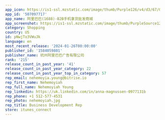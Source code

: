 ```yaml
---
app_icon: https://is1-ssl.mzstatic.com/image/thumb/Purple126/v4/d3/67/06/d3670644-80f9-7ab7-ca0f-81b30e3f5807/AppIcon-0-0-1x_U007emarketing-0-5-0-0-sRGB-85-220.png/1024x1024bb.png
app_id: '507097717'
app_name: 阿里巴巴(1688)-B2B手机拿货批发商城
app_screenshot: https://is1-ssl.mzstatic.com/image/thumb/PurpleSource126/v4/23/75/29/2375290d-14d2-c774-451c-0803cbf0ddc5/8d4c06cf-a58a-42dc-a605-01eadcefb9af_01__U6279_U53d1__U5b9a_U5236__U627e_U6e90_U5934_U5c31_U4e0a1688_1242-2688.png/1242x2688bb.png
category: Shopping
country: US
id: pNwjTo3VWuJk
language: en
most_recent_release: '2024-01-26T00:00:00'
publisher_id: '1584059801'
publisher_name: 杭州阿里巴巴广告有限公司
rank: '215'
release_count_in_past_year: '41'
release_count_in_past_year_category: 22
release_count_in_past_year_top_in_category: 57
rep_email: nehemoyia.young@bitrise.io
rep_first_name: Nehemoyiah
rep_full_name: Nehemoyiah Young
rep_linkedin: https://uk.linkedin.com/in/anna-magnussen-0977131b
rep_phone: +1 512-577-4531
rep_photo: nehemoyiah.jpg
rep_title: Business Development Rep
store: itunes_connect
---
```

